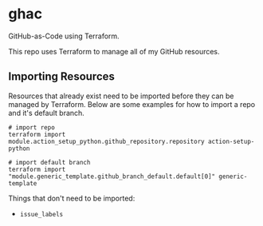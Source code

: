 # ghac

GitHub-as-Code using Terraform.

This repo uses Terraform to manage all of my GitHub resources.

## Importing Resources

Resources that already exist need to be imported before they can be managed by Terraform.
Below are some examples for how to import a repo and it's default branch.

```console
# import repo
terraform import module.action_setup_python.github_repository.repository action-setup-python

# import default branch
terraform import "module.generic_template.github_branch_default.default[0]" generic-template
```

Things that don't need to be imported:

- `issue_labels`
